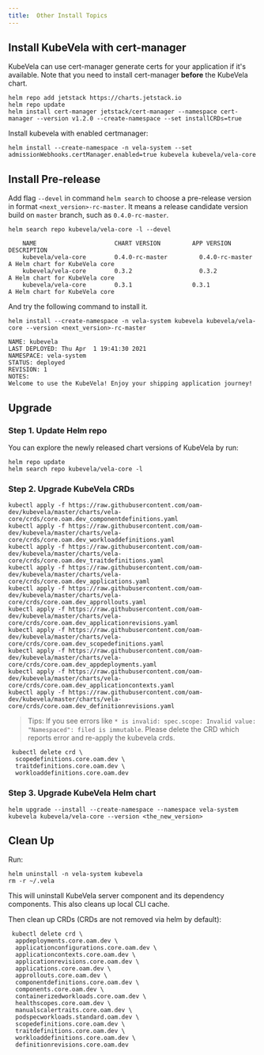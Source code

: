 ```yaml
---
title:  Other Install Topics
---
```


## Install KubeVela with cert-manager

KubeVela can use cert-manager generate certs for your application if it's available. Note that you need to install cert-manager **before** the KubeVela chart.

```shell script
helm repo add jetstack https://charts.jetstack.io
helm repo update
helm install cert-manager jetstack/cert-manager --namespace cert-manager --version v1.2.0 --create-namespace --set installCRDs=true
```

Install kubevela with enabled certmanager:
```shell script
helm install --create-namespace -n vela-system --set admissionWebhooks.certManager.enabled=true kubevela kubevela/vela-core
```

## Install Pre-release
    
Add flag `--devel` in command `helm search` to choose a pre-release
version in format `<next_version>-rc-master`. It means a release candidate version build on `master` branch,
such as `0.4.0-rc-master`.

```shell script
helm search repo kubevela/vela-core -l --devel
```
```console
    NAME                      CHART VERSION         APP VERSION           DESCRIPTION
    kubevela/vela-core        0.4.0-rc-master         0.4.0-rc-master         A Helm chart for KubeVela core
    kubevela/vela-core        0.3.2                   0.3.2                   A Helm chart for KubeVela core
    kubevela/vela-core        0.3.1                 0.3.1                 A Helm chart for KubeVela core
```

And try the following command to install it.

```shell script
helm install --create-namespace -n vela-system kubevela kubevela/vela-core --version <next_version>-rc-master
```
```console
NAME: kubevela
LAST DEPLOYED: Thu Apr  1 19:41:30 2021
NAMESPACE: vela-system
STATUS: deployed
REVISION: 1
NOTES:
Welcome to use the KubeVela! Enjoy your shipping application journey!
```

## Upgrade

### Step 1. Update Helm repo


You can explore the newly released chart versions of KubeVela by run:

```shell
helm repo update
helm search repo kubevela/vela-core -l
```

### Step 2. Upgrade KubeVela CRDs

```shell
kubectl apply -f https://raw.githubusercontent.com/oam-dev/kubevela/master/charts/vela-core/crds/core.oam.dev_componentdefinitions.yaml
kubectl apply -f https://raw.githubusercontent.com/oam-dev/kubevela/master/charts/vela-core/crds/core.oam.dev_workloaddefinitions.yaml
kubectl apply -f https://raw.githubusercontent.com/oam-dev/kubevela/master/charts/vela-core/crds/core.oam.dev_traitdefinitions.yaml
kubectl apply -f https://raw.githubusercontent.com/oam-dev/kubevela/master/charts/vela-core/crds/core.oam.dev_applications.yaml
kubectl apply -f https://raw.githubusercontent.com/oam-dev/kubevela/master/charts/vela-core/crds/core.oam.dev_approllouts.yaml
kubectl apply -f https://raw.githubusercontent.com/oam-dev/kubevela/master/charts/vela-core/crds/core.oam.dev_applicationrevisions.yaml
kubectl apply -f https://raw.githubusercontent.com/oam-dev/kubevela/master/charts/vela-core/crds/core.oam.dev_scopedefinitions.yaml
kubectl apply -f https://raw.githubusercontent.com/oam-dev/kubevela/master/charts/vela-core/crds/core.oam.dev_appdeployments.yaml
kubectl apply -f https://raw.githubusercontent.com/oam-dev/kubevela/master/charts/vela-core/crds/core.oam.dev_applicationcontexts.yaml
kubectl apply -f https://raw.githubusercontent.com/oam-dev/kubevela/master/charts/vela-core/crds/core.oam.dev_definitionrevisions.yaml
```

> Tips: If you see errors like `* is invalid: spec.scope: Invalid value: "Namespaced": filed is immutable`. Please delete the CRD which reports error and re-apply the kubevela crds.

```shell
 kubectl delete crd \
  scopedefinitions.core.oam.dev \
  traitdefinitions.core.oam.dev \
  workloaddefinitions.core.oam.dev
```

### Step 3. Upgrade KubeVela Helm chart

```shell
helm upgrade --install --create-namespace --namespace vela-system  kubevela kubevela/vela-core --version <the_new_version>
```

## Clean Up

Run:

```shell script
helm uninstall -n vela-system kubevela
rm -r ~/.vela
```

This will uninstall KubeVela server component and its dependency components.
This also cleans up local CLI cache.

Then clean up CRDs (CRDs are not removed via helm by default):

```shell script
 kubectl delete crd \
  appdeployments.core.oam.dev \
  applicationconfigurations.core.oam.dev \
  applicationcontexts.core.oam.dev \
  applicationrevisions.core.oam.dev \
  applications.core.oam.dev \
  approllouts.core.oam.dev \
  componentdefinitions.core.oam.dev \
  components.core.oam.dev \
  containerizedworkloads.core.oam.dev \
  healthscopes.core.oam.dev \
  manualscalertraits.core.oam.dev \
  podspecworkloads.standard.oam.dev \
  scopedefinitions.core.oam.dev \
  traitdefinitions.core.oam.dev \
  workloaddefinitions.core.oam.dev \
  definitionrevisions.core.oam.dev
```